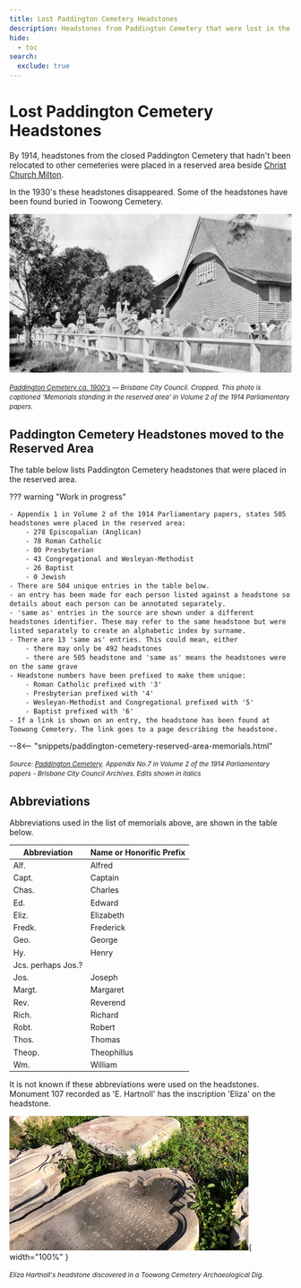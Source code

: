 ```yaml
---
title: Lost Paddington Cemetery Headstones 
description: Headstones from Paddington Cemetery that were lost in the 1930's and rediscovered in the next century
hide:
  - toc
search:
  exclude: true  
---
```


# Lost Paddington Cemetery Headstones 

By 1914, headstones from the closed Paddington Cemetery that hadn't been relocated to other cemeteries were placed in a reserved area beside [Christ Church Milton](https://apps.des.qld.gov.au/heritage-register/detail/?id=600252). 

In the 1930's these headstones disappeared. Some of the headstones have been found buried in Toowong Cemetery.

![Memorials standing in the reserved area in Paddington](../assets/paddington-cemetery-ca-1900-16x9.jpg)

*<small>[Paddington Cemetery ca. 1900's](https://library-brisbane.ent.sirsidynix.net.au/client/en_AU/search/asset/22186/1) — Brisbane City Council. Cropped. This photo is captioned 'Memorials standing in the reserved area' in Volume 2 of the 1914 Parliamentary papers.</small>*


## Paddington Cemetery Headstones moved to the Reserved Area 

The table below lists Paddington Cemetery headstones that were placed in the reserved area.

??? warning "Work in progress"

    - Appendix 1 in Volume 2 of the 1914 Parliamentary papers, states 505 headstones were placed in the reserved area:
        - 278 Episcopalian (Anglican)
        - 78 Roman Catholic
        - 80 Presbyterian
        - 43 Congregational and Wesleyan-Methodist
        - 26 Baptist
        - 0 Jewish
    - There are 504 unique entries in the table below.    
    - an entry has been made for each person listed against a headstone so details about each person can be annotated separately.
    - 'same as' entries in the source are shown under a different headstones identifier. These may refer to the same headstone but were listed separately to create an alphabetic index by surname.
    - There are 13 'same as' entries. This could mean, either
        - there may only be 492 headstones
        - there are 505 headstone and 'same as' means the headstones were on the same grave
    - Headstone numbers have been prefixed to make them unique:
        - Roman Catholic prefixed with '3'
        - Presbyterian prefixed with '4'
        - Wesleyan-Methodist and Congregational prefixed with '5'
        - Baptist prefixed with '6'
    - If a link is shown on an entry, the headstone has been found at Toowong Cemetery. The link goes to a page describing the headstone.    

--8<-- "snippets/paddington-cemetery-reserved-area-memorials.html"

*<small>Source: [Paddington Cemetery](https://library-brisbane.ent.sirsidynix.net.au/client/en_AU/search/asset/24749/0). Appendix No.7 in Volume 2 of the 1914 Parliamentary papers - Brisbane City Council Archives. Edits shown in *italics*</small>*

## Abbreviations

Abbreviations used in the list of memorials above, are shown in the table below. 

| Abbreviation | Name or Honorific Prefix |
| -----------  | ----------- |
| Alf.         | Alfred      |
| Capt.        | Captain     |
| Chas.        | Charles     |
| Ed.          | Edward      |
| Eliz.        | Elizabeth   |
| Fredk.       | Frederick   |
| Geo.         | George      |
| Hy.          | Henry       |
| Jcs. perhaps Jos.? |        | 
| Jos.         | Joseph      |
| Margt.       | Margaret    |
| Rev.         | Reverend    |
| Rich.        | Richard     |
| Robt.        | Robert      |
| Thos.        | Thomas      | 
| Theop.       | Theophillus | 
| Wm.          | William     |

It is not known if these abbreviations were used on the headstones. Monument 107 recorded as 'E. Hartnoll' has the inscription 'Eliza' on the  headstone.

![Eliza Hartnoll headstone](../assets/eliza-hartnoll-headstone.jpg){ width="100%" }

*<small>Eliza Hartnoll's headstone discovered in a Toowong Cemetery Archaeological Dig.</small>*

<!--

Malformed CSV

## Download the data

The [Paddington Cemetery Reserved Area Headstones](lost-paddington-headstones.md) by [Friends of Toowong Cemetery Association Inc.](../index.md), is licensed under [CC BY 4.0](https://creativecommons.org/licenses/by/4.0/). You must provide attribution if you reuse this work.

Download the Paddington Cemetery Reserved Area Headstones as a <a href="../../assets/data/lost-paddington-cemetery-headstones.csv" download>Comma Separated Value file</a> (.csv) 

-->
